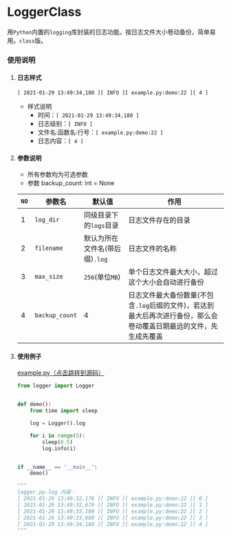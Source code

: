 # LoggerClass

用`Python`内置的`logging`库封装的日志功能。按日志文件大小卷动备份，简单易用。`class`版。

### 使用说明

1. #### 日志样式
    ```shell
    [ 2021-01-29 13:49:34,180 ][ INFO ][ example.py:demo:22 ][ 4 ]
    ```
    + 样式说明
        + 时间：`[ 2021-01-29 13:49:34,180 ]`
        + 日志级别：`[ INFO ]`
        + 文件名:函数名:行号：`[ example.py:demo:22 ]`
        + 日志内容：`[ 4 ]`

2. #### 参数说明
    + 所有参数均为可选参数
    + 参数 backup_count: int = None

   |`NO` | 参数名 | 默认值| 作用 |
   |---|  ---  | ---  | --- |
   | 1  | `log_dir`        |同级目录下的`logs`目录| 日志文件存在的目录    |
   | 2  | `filename`       |默认为所在文件名(带后缀)`.log`|日志文件的名称  |
   | 3  | `max_size`       |`256`(单位`MB`)|单个日志文件最大大小，超过这个大小会自动进行备份|
   | 4  | `backup_count`   |4|日志文件最大备份数量(不包含`.log`后缀的文件)，若达到最大后再次进行备份，那么会卷动覆盖日期最远的文件，先生成先覆盖|

3. #### 使用例子   
   [example.py（点击跳转到源码）](example.py)
   ```python
   from logger import Logger
   
   
   def demo():
       from time import sleep
   
       log = Logger().log
   
       for i in range(5):
           sleep(0.5)
           log.info(i)
   
   
   if __name__ == '__main__':
       demo()
   
   """
   logger.py.log 内容：
   [ 2021-01-29 13:49:32,178 ][ INFO ][ example.py:demo:22 ][ 0 ]
   [ 2021-01-29 13:49:32,679 ][ INFO ][ example.py:demo:22 ][ 1 ]
   [ 2021-01-29 13:49:33,180 ][ INFO ][ example.py:demo:22 ][ 2 ]
   [ 2021-01-29 13:49:33,680 ][ INFO ][ example.py:demo:22 ][ 3 ]
   [ 2021-01-29 13:49:34,180 ][ INFO ][ example.py:demo:22 ][ 4 ]
   """
   ```
